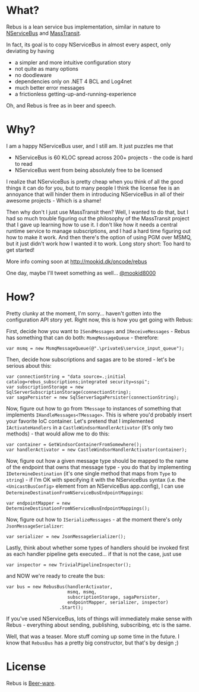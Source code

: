 What?
====

Rebus is a lean service bus implementation, similar in nature to [NServiceBus][3] and [MassTransit][4].

In fact, its goal is to copy NServiceBus in almost every aspect, only deviating by having

* a simpler and more intuitive configuration story
* not quite as many options
* no doodleware
* dependencies only on .NET 4 BCL and Log4net
* much better error messages
* a frictionless getting-up-and-running-experience

Oh, and Rebus is free as in beer and speech.

Why?
====

I am a happy NServiceBus user, and I still am. It just puzzles me that 

* NServiceBus is 60 KLOC spread across 200+ projects - the code is hard to read
* NServiceBus went from being absolutely free to be licensed

I realize that NServiceBus is pretty cheap when you think of all the good things it can do for you, but to many people I think the license fee is an annoyance that will hinder them in introducing NServiceBus in all of their awesome projects - Which is a shame!

Then why don't I just use MassTransit then? Well, I wanted to do that, but I had so much trouble figuring out the philosophy of the MassTransit project that I gave up learning how to use it. I don't like how it needs a central runtime service to manage subscriptions, and I had a hard time figuring out how to make it work. And then there's the option of using PGM over MSMQ, but it just didn't work how I wanted it to work. Long story short: Too hard to get started!

More info coming soon at http://mookid.dk/oncode/rebus

One day, maybe I'll tweet something as well... [@mookid8000][2]

How?
====

Pretty clunky at the moment, I'm sorry... haven't gotten into the configuration API story yet. Right now, this is how you get going with Rebus:

First, decide how you want to `ISendMessages` and `IReceiveMessages` - Rebus has something that can do both: `MsmqMessageQueue` - therefore:

    var msmq = new MsmqMessageQueue(@".\private$\service_input_queue");

Then, decide how subscriptions and sagas are to be stored - let's be serious about this:

	var connectionString = "data source=.;initial catalog=rebus_subscriptions;integrated security=sspi";
    var subscriptionStorage = new SqlServerSubscriptionStorage(connectionString);
	var sagaPersister = new SqlServerSagaPersister(connectionString);

Now, figure out how to go from `TMessage` to instances of something that implements `IHandleMessages<TMessage>`. This is where you'd probably insert your favorite IoC container. Let's pretend that I implemented `IActivateHandlers` in a `CastleWindsorHandlerActivator` (it's only two methods) - that would allow me to do this:

	var container = GetWindsorContainerFromSomewhere();
	var handlerActivator = new CastleWindsorHandlerActivator(container);

Now, figure out how a given message type should be mapped to the name of the endpoint that owns that message type - you do that by implementing `IDetermineDestination` (it's one single method that maps from `Type` to `string`) - if I'm OK with specifying it with the NServiceBus syntax (i.e. the `<UnicastBusConfig>` element from an NServiceBus app.config), I can use `DetermineDestinationFromNServiceBusEndpointMappings`:

	var endpointMapper = new DetermineDestinationFromNServiceBusEndpointMappings();

Now, figure out how to `ISerializeMessages` - at the moment there's only `JsonMessageSerializer`:

	var serializer = new JsonMessageSerializer();

Lastly, think about whether some types of handlers should be invoked first as each handler pipeline gets executed... if that is not the case, just use

	var inspector = new TrivialPipelineInspector();

and NOW we're ready to create the bus:

	var bus = new RebusBus(handlerActivator, 
						   msmq, msmq, 
						   subscriptionStorage, sagaPersister, 
						   endpointMapper, serializer, inspector)
						.Start();

If you've used NServiceBus, lots of things will immediately make sense with Rebus - everything about sending, publishing, subscribing, etc is the same.

Well, that was a teaser. More stuff coming up some time in the future. I know that `RebusBus` has a pretty big constructor, but that's by design ;)

License
====

Rebus is [Beer-ware][1].

[1]: http://en.wikipedia.org/wiki/Beerware
[2]: http://twitter.com/#!/mookid8000
[3]: http://nservicebus.com/
[4]: http://masstransit-project.com/